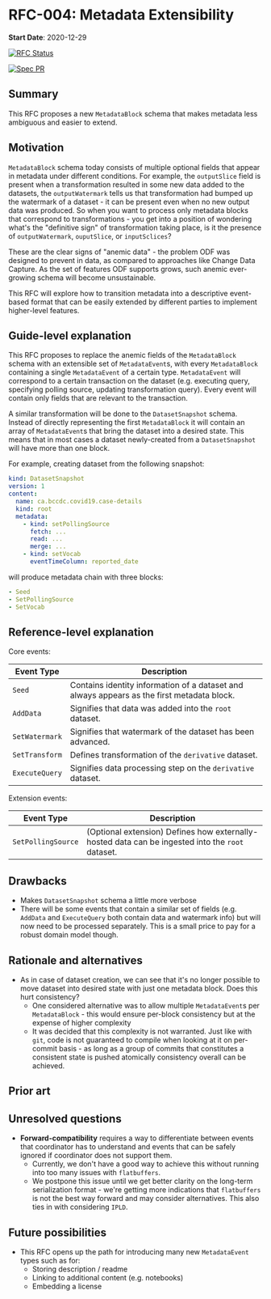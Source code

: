 # RFC-004: Metadata Extensibility

**Start Date**: 2020-12-29

[![RFC Status](https://img.shields.io/github/issues/detail/state/kamu-data/open-data-fabric/8?label=RFC%20Status)](https://github.com/kamu-data/open-data-fabric/issues/8)

[![Spec PR](https://img.shields.io/github/pulls/detail/state/kamu-data/open-data-fabric/19?label=Spec%20PR)](https://github.com/kamu-data/open-data-fabric/pull/19)

## Summary

This RFC proposes a new `MetadataBlock` schema that makes metadata less ambiguous and easier to extend.

## Motivation

`MetadataBlock` schema today consists of multiple optional fields that appear in metadata under different conditions. For example, the `outputSlice` field is present when a transformation resulted in some new data added to the datasets, the `outputWatermark` tells us that transformation had bumped up the watermark of a dataset - it can be present even when no new output data was produced. So when you want to process only metadata blocks that correspond to transformations - you get into a position of wondering what's the "definitive sign" of transformation taking place, is it the presence of `outputWatermark`, `ouputSlice`, or `inputSclices`?

These are the clear signs of "anemic data" - the problem ODF was designed to prevent in data, as compared to approaches like Change Data Capture. As the set of features ODF supports grows, such anemic ever-growing schema will become unsustainable.

This RFC will explore how to transition metadata into a descriptive event-based format that can be easily extended by different parties to implement higher-level features.

## Guide-level explanation

This RFC proposes to replace the anemic fields of the `MetadataBlock` schema with an extensible set of `MetadataEvent`s, with every `MetadataBlock` containing a single `MetadataEvent` of a certain type. `MetadataEvent` will correspond to a certain transaction on the dataset (e.g. executing query, specifying polling source, updating transformation query). Every event will contain only fields that are relevant to the transaction.

A similar transformation will be done to the `DatasetSnapshot` schema. Instead of directly representing the first `MetadataBlock` it will contain an array of `MetadataEvent`s that bring the dataset into a desired state. This means that in most cases a dataset newly-created from a `DatasetSnapshot` will have more than one block.

For example, creating dataset from the following snapshot:

```yaml
kind: DatasetSnapshot
version: 1
content:
  name: ca.bccdc.covid19.case-details
  kind: root
  metadata:
    - kind: setPollingSource
      fetch: ...
      read: ...
      merge: ...
    - kind: setVocab
      eventTimeColumn: reported_date
```

will produce metadata chain with three blocks:

```yaml
- Seed
- SetPollingSource
- SetVocab
```

## Reference-level explanation

Core events:

| Event Type     | Description                                                                                |
|----------------|--------------------------------------------------------------------------------------------|
| `Seed`         | Contains identity information of a dataset and always appears as the first metadata block. |
| `AddData`      | Signifies that data was added into the `root` dataset.                                     |
| `SetWatermark` | Signifies that watermark of the dataset has been advanced.                                 |
| `SetTransform` | Defines transformation of the `derivative` dataset.                                        |
| `ExecuteQuery` | Signifies data processing step on the `derivative` dataset.                                |

Extension events:

| Event Type         | Description                                                                                      |
|--------------------|--------------------------------------------------------------------------------------------------|
| `SetPollingSource` | (Optional extension) Defines how externally-hosted data can be ingested into the `root` dataset. |

## Drawbacks
[drawbacks]: #drawbacks

- Makes `DatasetSnapshot` schema a little more verbose
- There will be some events that contain a similar set of fields (e.g. `AddData` and `ExecuteQuery` both contain data and watermark info) but will now need to be processed separately. This is a small price to pay for a robust domain model though.

## Rationale and alternatives

- As in case of dataset creation, we can see that it's no longer possible to move dataset into desired state with just one metadata block. Does this hurt consistency?
  - One considered alternative was to allow multiple `MetadataEvent`s per `MetadataBlock` - this would ensure per-block consistency but at the expense of higher complexity
  - It was decided that this complexity is not warranted. Just like with `git`, code is not guaranteed to compile when looking at it on per-commit basis - as long as a group of commits that constitutes a consistent state is pushed atomically consistency overall can be achieved.

## Prior art

## Unresolved questions

- **Forward-compatibility** requires a way to differentiate between events that coordinator has to understand and events that can be safely ignored if coordinator does not support them. 
  - Currently, we don't have a good way to achieve this without running into too many issues with `flatbuffers`.
  - We postpone this issue until we get better clarity on the long-term serialization format - we're getting more indications that `flatbuffers` is not the best way forward and may consider alternatives. This also ties in with considering `IPLD`.


## Future possibilities

- This RFC opens up the path for introducing many new `MetadataEvent` types such as for:
  - Storing description / readme
  - Linking to additional content (e.g. notebooks)
  - Embedding a license
